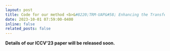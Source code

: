 ```yaml
---
layout: post
title: Code for our method <b>&#8220;TRM-UAP&#58; Enhancing the Transferability of Data-Free Universal Adversarial Perturbation via Truncated Ratio Maximization (ICCV2023)&#8221;</b> is released!
date: 2023-10-01 07:59:00-0400
inline: false
related_posts: false
---
```


<b> Details of our ICCV'23 paper will be released soon. </b>

